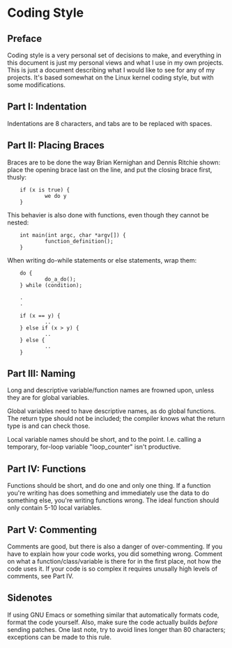 Coding Style
============

Preface
-------

Coding style is a very personal set of decisions to make, and
everything in this document is just my personal views and what
I use in my own projects. This is just a document describing
what I would like to see for any of my projects. It's based
somewhat on the Linux kernel coding style, but with some
modifications.

Part I: Indentation
-------------------
Indentations are 8 characters, and tabs are to be replaced
with spaces.

Part II: Placing Braces
-----------------------
Braces are to be done the way Brian Kernighan and Dennis Ritchie
shown: place the opening brace last on the line, and put the closing
brace first, thusly:
        
        if (x is true) {
                we do y
        }

This behavier is also done with functions, even though they cannot
be nested:

        int main(int argc, char *argv[]) {
                function_definition();
        }

When writing do-while statements or else statements, wrap them:

        do {
                do_a_do();
        } while (condition);

        .
        .

        if (x == y) {
                ..
        } else if (x > y) {
                ..
        } else {
                ..
        }

Part III: Naming
----------------
Long and descriptive variable/function names are frowned upon, unless
they are for global variables.

Global variables need to have descriptive
names, as do global functions. The return type should not be included;
the compiler knows what the return type is and can check those.

Local variable names should be short, and to the point. I.e. calling
a temporary, for-loop variable "loop_counter" isn't productive.

Part IV: Functions
------------------
Functions should be short, and do one and only one thing. If a function
you're writing has does something and immediately use the data to do
something else, you're writing functions wrong. The ideal function
should only contain 5-10 local variables.

Part V: Commenting
------------------
Comments are good, but there is also a danger of over-commenting. If
you have to explain how your code works, you did something wrong.
Comment on what a function/class/variable is there for in the first
place, not how the code uses it. If your code is so complex it requires
unusally high levels of comments, see Part IV.

Sidenotes
---------
If using GNU Emacs or something similar that automatically formats code,
format the code yourself. Also, make sure the code actually builds
*before* sending patches. One last note, try to avoid lines longer than
80 characters; exceptions can be made to this rule.
